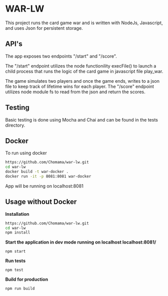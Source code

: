 # WAR-LW

This project runs the card game war and is written with NodeJs, Javascript, and uses Json for persistent storage.


## API's
The app exposes two endpoints "/start" and "/score".

The "/start" endpoint utilizes the node functionility execFile() to launch a child process that runs the logic of the card game in javascript file play_war.

The game simulates two players and once the game ends, writes to a json file to keep track of lifetime wins for each player. The "/score" endpoint utilizes node module fs to read from the json and return the scores.

## Testing
Basic testing is done using Mocha and Chai and can be found in the tests directory.

## Docker
To run using docker

```bash
https://github.com/Chomama/war-lw.git
cd war-lw
docker build -t war-docker .
docker run -it -p 8081:8081 war-docker
```
App will be running on localhost:8081

## Usage without Docker
**Installation**

```bash
https://github.com/Chomama/war-lw.git
cd war-lw
npm install
```
**Start the application in dev mode running on localhost localhost:8081/**

```
npm start
```

**Run tests**
```
npm test
```

**Build for production**
```
npm run build
```
